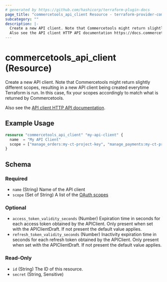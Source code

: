 ```yaml
---
# generated by https://github.com/hashicorp/terraform-plugin-docs
page_title: "commercetools_api_client Resource - terraform-provider-commercetools"
subcategory: ""
description: |-
  Create a new API client. Note that Commercetools might return slightly different scopes, resulting in a new API client being created everytime Terraform is run. In this case, fix your scopes accordingly to match what is returned by Commercetools.
  Also see the API client HTTP API documentation https://docs.commercetools.com/api/projects/api-clients.
---
```


# commercetools_api_client (Resource)

Create a new API client. Note that Commercetools might return slightly different scopes, resulting in a new API client being created everytime Terraform is run. In this case, fix your scopes accordingly to match what is returned by Commercetools.

Also see the [API client HTTP API documentation](https://docs.commercetools.com/api/projects/api-clients).

## Example Usage

```terraform
resource "commercetools_api_client" "my-api-client" {
  name  = "My API Client"
  scope = ["manage_orders:my-ct-project-key", "manage_payments:my-ct-project-key"]
}
```

<!-- schema generated by tfplugindocs -->
## Schema

### Required

- `name` (String) Name of the API client
- `scope` (Set of String) A list of the [OAuth scopes](https://docs.commercetools.com/api/scopes)

### Optional

- `access_token_validity_seconds` (Number) Expiration time in seconds for each access token obtained by the APIClient. Only present when set with the APIClientDraft. If not present the default value applies.
- `refresh_token_validity_seconds` (Number) Inactivity expiration time in seconds for each refresh token obtained by the APIClient. Only present when set with the APIClientDraft. If not present the default value applies.

### Read-Only

- `id` (String) The ID of this resource.
- `secret` (String, Sensitive)
